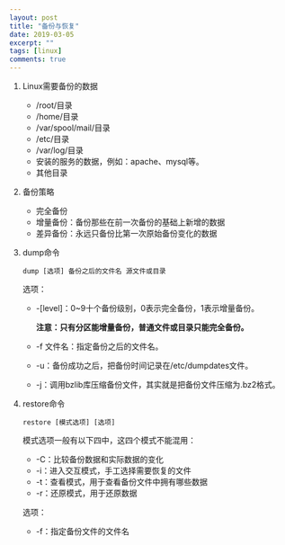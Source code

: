 ```yaml
---
layout: post
title: "备份与恢复"
date: 2019-03-05
excerpt: ""
tags: [linux]
comments: true
---
```




1. Linux需要备份的数据

   - /root/目录
   - /home/目录
   - /var/spool/mail/目录
   - /etc/目录
   - /var/log/目录
   - 安装的服务的数据，例如：apache、mysql等。
   - 其他目录

2. 备份策略

   - 完全备份
   - 增量备份：备份那些在前一次备份的基础上新增的数据
   - 差异备份：永远只备份比第一次原始备份变化的数据

3. dump命令

   ```shell
   dump [选项] 备份之后的文件名 源文件或目录
   ```

   选项：

   - -[level]：0~9十个备份级别，0表示完全备份，1表示增量备份。

     **注意：只有分区能增量备份，普通文件或目录只能完全备份。**

   - -f 文件名：指定备份之后的文件名。

   - -u：备份成功之后，把备份时间记录在/etc/dumpdates文件。

   - -j：调用bzlib库压缩备份文件，其实就是把备份文件压缩为.bz2格式。

4. restore命令

   ```shell
   restore [模式选项] [选项]
   ```

   模式选项一般有以下四中，这四个模式不能混用：

   - -C：比较备份数据和实际数据的变化
   - -i：进入交互模式，手工选择需要恢复的文件
   - -t：查看模式，用于查看备份文件中拥有哪些数据
   - -r：还原模式，用于还原数据

   选项：

   - -f：指定备份文件的文件名

